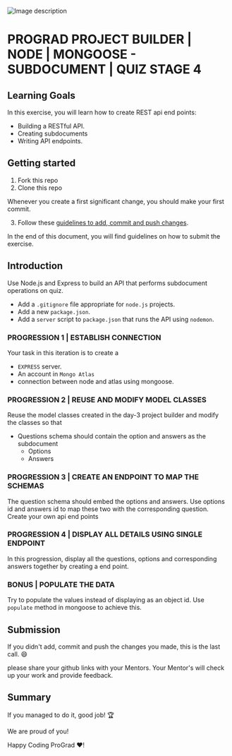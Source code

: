 ![Image description](https://i1.faceprep.in/ProGrad/prograd-logo.png)

# PROGRAD PROJECT BUILDER | NODE | MONGOOSE - SUBDOCUMENT | QUIZ STAGE 4

## Learning Goals

In this exercise, you will learn how to create REST api end points:

- Building a RESTful API.
- Creating subdocuments
- Writing API endpoints.

## Getting started

1. Fork this repo
2. Clone this repo

Whenever you create a first significant change, you should make your first commit.

3. Follow these [guidelines to add, commit and push changes](https://github.com/FACEPrep-ProGrad/general-guidelines-labs-project-builders.git).

In the end of this document, you will find guidelines on how to submit the exercise.

## Introduction

Use Node.js and Express to build an API that performs subdocument operations on quiz.

- Add a `.gitignore` file appropriate for `node.js` projects.
- Add a new `package.json`.
- Add a `server` script to `package.json` that runs the API using `nodemon`.

### PROGRESSION 1 | ESTABLISH CONNECTION
Your task in this iteration is to create a
- `EXPRESS` server.
- An account in `Mongo Atlas`
- connection between node and atlas using mongoose.

### PROGRESSION 2 | REUSE AND MODIFY MODEL CLASSES
Reuse the model classes created in the day-3 project builder and modify the classes so that 
- Questions schema should contain the option and answers as the subdocument
    - Options
    - Answers

### PROGRESSION 3 | CREATE AN ENDPOINT TO MAP THE SCHEMAS

The question schema should embed the options and answers. Use options id and answers id to map these two with the corresponding question. Create your own api end points

### PROGRESSION 4 | DISPLAY ALL DETAILS USING SINGLE ENDPOINT
In this progression, display all the questions, options and corresponding answers together by creating a end point.

### BONUS | POPULATE THE DATA
Try to populate the values instead of displaying as an object id. Use  `populate` method in mongoose to achieve this.

## Submission

If you didn't add, commit and push the changes you made, this is the last call. :smile:

please share your github links with your Mentors. Your Mentor's will check up your work and provide feedback. 

## Summary

If you managed to do it, good job! :trophy:

We are proud of you!

Happy Coding ProGrad ❤️!

